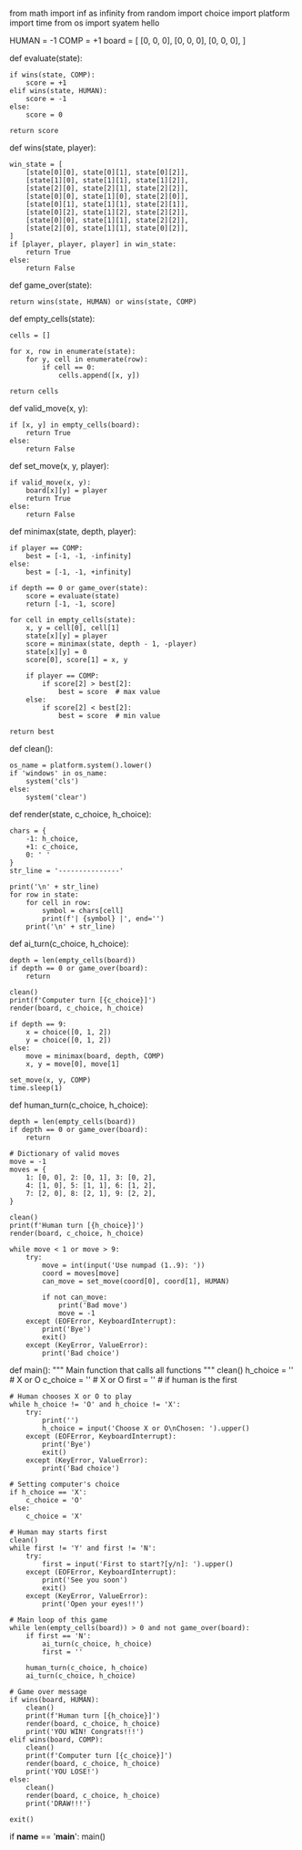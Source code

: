 
from math import inf as infinity
from random import choice
import platform
import time
from os import syatem hello

HUMAN = -1
COMP = +1
board = [
    [0, 0, 0],
    [0, 0, 0],
    [0, 0, 0],
]


def evaluate(state):

    if wins(state, COMP):
        score = +1
    elif wins(state, HUMAN):
        score = -1
    else:
        score = 0

    return score


def wins(state, player):

    win_state = [
        [state[0][0], state[0][1], state[0][2]],
        [state[1][0], state[1][1], state[1][2]],
        [state[2][0], state[2][1], state[2][2]],
        [state[0][0], state[1][0], state[2][0]],
        [state[0][1], state[1][1], state[2][1]],
        [state[0][2], state[1][2], state[2][2]],
        [state[0][0], state[1][1], state[2][2]],
        [state[2][0], state[1][1], state[0][2]],
    ]
    if [player, player, player] in win_state:
        return True
    else:
        return False


def game_over(state):

    return wins(state, HUMAN) or wins(state, COMP)


def empty_cells(state):

    cells = []

    for x, row in enumerate(state):
        for y, cell in enumerate(row):
            if cell == 0:
                cells.append([x, y])

    return cells


def valid_move(x, y):

    if [x, y] in empty_cells(board):
        return True
    else:
        return False


def set_move(x, y, player):

    if valid_move(x, y):
        board[x][y] = player
        return True
    else:
        return False


def minimax(state, depth, player):

    if player == COMP:
        best = [-1, -1, -infinity]
    else:
        best = [-1, -1, +infinity]

    if depth == 0 or game_over(state):
        score = evaluate(state)
        return [-1, -1, score]

    for cell in empty_cells(state):
        x, y = cell[0], cell[1]
        state[x][y] = player
        score = minimax(state, depth - 1, -player)
        state[x][y] = 0
        score[0], score[1] = x, y

        if player == COMP:
            if score[2] > best[2]:
                best = score  # max value
        else:
            if score[2] < best[2]:
                best = score  # min value

    return best


def clean():

    os_name = platform.system().lower()
    if 'windows' in os_name:
        system('cls')
    else:
        system('clear')


def render(state, c_choice, h_choice):

    chars = {
        -1: h_choice,
        +1: c_choice,
        0: ' '
    }
    str_line = '---------------'

    print('\n' + str_line)
    for row in state:
        for cell in row:
            symbol = chars[cell]
            print(f'| {symbol} |', end='')
        print('\n' + str_line)


def ai_turn(c_choice, h_choice):

    depth = len(empty_cells(board))
    if depth == 0 or game_over(board):
        return

    clean()
    print(f'Computer turn [{c_choice}]')
    render(board, c_choice, h_choice)

    if depth == 9:
        x = choice([0, 1, 2])
        y = choice([0, 1, 2])
    else:
        move = minimax(board, depth, COMP)
        x, y = move[0], move[1]

    set_move(x, y, COMP)
    time.sleep(1)


def human_turn(c_choice, h_choice):
	
    depth = len(empty_cells(board))
    if depth == 0 or game_over(board):
        return

    # Dictionary of valid moves
    move = -1
    moves = {
        1: [0, 0], 2: [0, 1], 3: [0, 2],
        4: [1, 0], 5: [1, 1], 6: [1, 2],
        7: [2, 0], 8: [2, 1], 9: [2, 2],
    }

    clean()
    print(f'Human turn [{h_choice}]')
    render(board, c_choice, h_choice)

    while move < 1 or move > 9:
        try:
            move = int(input('Use numpad (1..9): '))
            coord = moves[move]
            can_move = set_move(coord[0], coord[1], HUMAN)

            if not can_move:
                print('Bad move')
                move = -1
        except (EOFError, KeyboardInterrupt):
            print('Bye')
            exit()
        except (KeyError, ValueError):
            print('Bad choice')


def main():
    """
    Main function that calls all functions
    """
    clean()
    h_choice = ''  # X or O
    c_choice = ''  # X or O
    first = ''  # if human is the first

    # Human chooses X or O to play
    while h_choice != 'O' and h_choice != 'X':
        try:
            print('')
            h_choice = input('Choose X or O\nChosen: ').upper()
        except (EOFError, KeyboardInterrupt):
            print('Bye')
            exit()
        except (KeyError, ValueError):
            print('Bad choice')

    # Setting computer's choice
    if h_choice == 'X':
        c_choice = 'O'
    else:
        c_choice = 'X'

    # Human may starts first
    clean()
    while first != 'Y' and first != 'N':
        try:
            first = input('First to start?[y/n]: ').upper()
        except (EOFError, KeyboardInterrupt):
            print('See you soon')
            exit()
        except (KeyError, ValueError):
            print('Open your eyes!!')

    # Main loop of this game
    while len(empty_cells(board)) > 0 and not game_over(board):
        if first == 'N':
            ai_turn(c_choice, h_choice)
            first = ''

        human_turn(c_choice, h_choice)
        ai_turn(c_choice, h_choice)

    # Game over message
    if wins(board, HUMAN):
        clean()
        print(f'Human turn [{h_choice}]')
        render(board, c_choice, h_choice)
        print('YOU WIN! Congrats!!!')
    elif wins(board, COMP):
        clean()
        print(f'Computer turn [{c_choice}]')
        render(board, c_choice, h_choice)
        print('YOU LOSE!')
    else:
        clean()
        render(board, c_choice, h_choice)
        print('DRAW!!!')

    exit()


if __name__ == '__main__':
    main()

